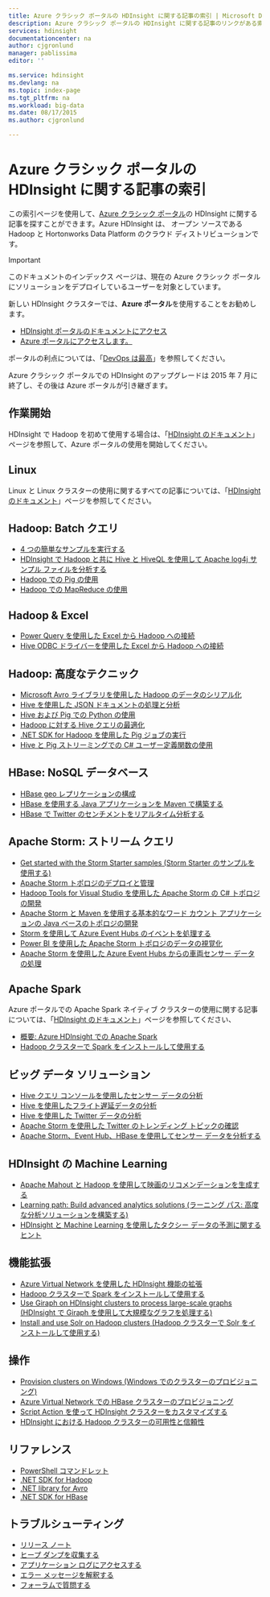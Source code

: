 ```yaml
---
title: Azure クラシック ポータルの HDInsight に関する記事の索引 | Microsoft Docs
description: Azure クラシック ポータルの HDInsight に関する記事のリンクがある索引ページ。HDInsight の新しい Hadoop クラスターには Azure ポータルをお勧めします。
services: hdinsight
documentationcenter: na
author: cjgronlund
manager: pablissima
editor: ''

ms.service: hdinsight
ms.devlang: na
ms.topic: index-page
ms.tgt_pltfrm: na
ms.workload: big-data
ms.date: 08/17/2015
ms.author: cjgronlund

---
```

# Azure クラシック ポータルの HDInsight に関する記事の索引
この索引ページを使用して、[Azure クラシック ポータル](https://manage.windowsazure.com/)の HDInsight に関する記事を探すことができます。Azure HDInsight は、 オープン ソースである Hadoop と Hortonworks Data Platform のクラウド ディストリビューションです。

> [!IMPORTANT]
> このドキュメントのインデックス ページは、現在の Azure クラシック ポータルにソリューションをデプロイしているユーザーを対象としています。
> 
> 新しい HDInsight クラスターでは、**Azure ポータル**を使用することをお勧めします。
> 
> * [HDInsight ポータルのドキュメントにアクセス](/documentation/services/hdinsight/)
> * [Azure ポータルにアクセスします。](https://portal.azure.com/)
> 
> ポータルの利点については、「[DevOps は最高](/overview/preview-portal/)」を参照してください。
> 
> Azure クラシック ポータルでの HDInsight のアップグレードは 2015 年 7 月に終了し、その後は Azure ポータルが引き継ぎます。
> 
> 

## 作業開始
HDInsight で Hadoop を初めて使用する場合は、「[HDInsight のドキュメント](/documentation/services/hdinsight/)」ページを参照して、Azure ポータルの使用を開始してください。

## Linux
Linux と Linux クラスターの使用に関するすべての記事については、「[HDInsight のドキュメント](/documentation/services/hdinsight/)」ページを参照してください。

## Hadoop: Batch クエリ
* [4 つの簡単なサンプルを実行する](hdinsight-run-samples.md)
* [HDInsight で Hadoop と共に Hive と HiveQL を使用して Apache log4j サンプル ファイルを分析する](hdinsight-use-hive.md)
* [Hadoop での Pig の使用](hdinsight-use-pig.md)
* [Hadoop での MapReduce の使用](hdinsight-use-mapreduce.md)

## Hadoop & Excel
* [Power Query を使用した Excel から Hadoop への接続](hdinsight-connect-excel-power-query.md)
* [Hive ODBC ドライバーを使用した Excel から Hadoop への接続](hdinsight-connect-excel-hive-odbc-driver.md)

## Hadoop: 高度なテクニック
* [Microsoft Avro ライブラリを使用した Hadoop のデータのシリアル化](hdinsight-dotnet-avro-serialization.md)
* [Hive を使用した JSON ドキュメントの処理と分析](hdinsight-using-json-in-hive.md)
* [Hive および Pig での Python の使用](hdinsight-python.md)
* [Hadoop に対する Hive クエリの最適化](hdinsight-hadoop-optimize-hive-query.md)
* [.NET SDK for Hadoop を使用した Pig ジョブの実行](hdinsight-hadoop-use-pig-dotnet-sdk-v1.md)
* [Hive と Pig ストリーミングでの C# ユーザー定義関数の使用](hdinsight-hadoop-hive-pig-udf-dotnet-csharp.md)

## HBase: NoSQL データベース
* [HBase geo レプリケーションの構成](hdinsight-hbase-geo-replication.md)
* [HBase を使用する Java アプリケーションを Maven で構築する](hdinsight-hbase-build-java-maven.md)
* [HBase で Twitter のセンチメントをリアルタイム分析する](hdinsight-hbase-analyze-twitter-sentiment.md)

## Apache Storm: ストリーム クエリ
* [Get started with the Storm Starter samples (Storm Starter のサンプルを使用する)](hdinsight-apache-storm-tutorial-get-started.md)
* [Apache Storm トポロジのデプロイと管理](hdinsight-storm-deploy-monitor-topology.md)
* [Hadoop Tools for Visual Studio を使用した Apache Storm の C# トポロジの開発](hdinsight-storm-develop-csharp-visual-studio-topology.md)
* [Apache Storm と Maven を使用する基本的なワード カウント アプリケーションの Java ベースのトポロジの開発](hdinsight-storm-develop-java-topology.md)
* [Storm を使用して Azure Event Hubs のイベントを処理する](hdinsight-storm-develop-csharp-event-hub-topology.md)
* [Power BI を使用した Apache Storm トポロジのデータの視覚化](hdinsight-storm-power-bi-topology.md)
* [Apache Storm を使用した Azure Event Hubs からの車両センサー データの処理](hdinsight-storm-iot-eventhub-documentdb.md)

## Apache Spark
Azure ポータルでの Apache Spark ネイティブ クラスターの使用に関する記事については、「[HDInsight のドキュメント](/documentation/services/hdinsight/)」ページを参照してください、

* [概要: Azure HDInsight での Apache Spark](hdinsight-apache-spark-overview.md)
* [Hadoop クラスターで Spark をインストールして使用する](hdinsight-hadoop-spark-install.md)

## ビッグ データ ソリューション
* [ Hive クエリ コンソールを使用したセンサー データの分析](hdinsight-hive-analyze-sensor-data.md)
* [Hive を使用したフライト遅延データの分析](hdinsight-analyze-flight-delay-data.md)
* [Hive を使用した Twitter データの分析](hdinsight-analyze-twitter-data.md)
* [Apache Storm を使用した Twitter のトレンディング トピックの確認](hdinsight-storm-twitter-trending.md)
* [Apache Storm、Event Hub、HBase を使用してセンサー データを分析する](hdinsight-storm-sensor-data-analysis.md)

## HDInsight の Machine Learning
* [Apache Mahout と Hadoop を使用して映画のリコメンデーションを生成する](hdinsight-mahout.md)
* [Learning path: Build advanced analytics solutions (ラーニング パス: 高度な分析ソリューションを構築する)](../machine-learning/machine-learning-walkthrough-develop-predictive-solution.md)
* [HDInsight と Machine Learning を使用したタクシー データの予測に関するヒント](../machine-learning/machine-learning-data-science-process-hive-walkthrough.md)

## 機能拡張
* [Azure Virtual Network を使用した HDInsight 機能の拡張](hdinsight-extend-hadoop-virtual-network.md)
* [Hadoop クラスターで Spark をインストールして使用する](hdinsight-hadoop-spark-install.md)
* [Use Giraph on HDInsight clusters to process large-scale graphs (HDInsight で Giraph を使用して大規模なグラフを処理する)](hdinsight-hadoop-giraph-install-v1.md)
* [Install and use Solr on Hadoop clusters (Hadoop クラスターで Solr をインストールして使用する)](hdinsight-hadoop-solr-install-v1.md)

## 操作
* [Provision clusters on Windows (Windows でのクラスターのプロビジョニング)](hdinsight-provision-clusters-v1.md)
* [Azure Virtual Network での HBase クラスターのプロビジョニング](hdinsight-hbase-provision-vnet.md)
* [Script Action を使って HDInsight クラスターをカスタマイズする](hdinsight-hadoop-customize-cluster-v1.md)
* [HDInsight における Hadoop クラスターの可用性と信頼性](hdinsight-high-availability.md)

## リファレンス
* [PowerShell コマンドレット](https://msdn.microsoft.com/library/azure/dn858087.aspx)  
* [.NET SDK for Hadoop](http://msdn.microsoft.com/library/azure/dn469975.aspx)  
* [.NET library for Avro](https://hadoopsdk.codeplex.com/wikipage?title=Avro%20Library)  
* [.NET SDK for HBase](https://www.nuget.org/packages/Microsoft.HBase.Client/)  

## トラブルシューティング
* [リリース ノート](hdinsight-release-notes.md)
* [ヒープ ダンプを収集する](hdinsight-hadoop-collect-debug-heap-dumps.md)
* [アプリケーション ログにアクセスする](hdinsight-hadoop-access-yarn-app-logs.md)
* [エラー メッセージを解釈する](hdinsight-debug-jobs.md)
* [フォーラムで質問する](https://social.msdn.microsoft.com/forums/azure/home?forum=hdinsight)

<!---HONumber=AcomDC_0511_2016-->